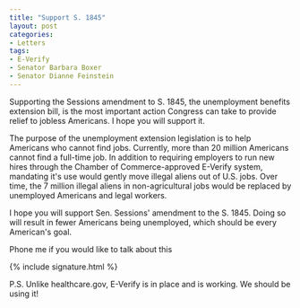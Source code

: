 ```yaml
---
title: "Support S. 1845"
layout: post
categories:
- Letters
tags:
- E-Verify
- Senator Barbara Boxer
- Senator Dianne Feinstein
---
```


Supporting the Sessions amendment to S. 1845, the unemployment benefits extension bill, is the most important action Congress can take to provide relief to jobless Americans. I hope you will support it.

The purpose of the unemployment extension legislation is to help Americans who cannot find jobs. Currently, more than 20 million Americans cannot find a full-time job. In addition to requiring employers to run new hires through the Chamber of Commerce-approved E-Verify system, mandating it's use would gently move illegal aliens out of U.S. jobs. Over time, the 7 million illegal aliens in non-agricultural jobs would be replaced by unemployed Americans and legal workers.

I hope you will support Sen. Sessions' amendment to the S. 1845. Doing so will result in fewer Americans being unemployed, which should be every American's goal.

Phone me if you would like to talk about this

{% include signature.html %}

P.S. Unlike healthcare.gov, E-Verify is in place and is working. We should be using it!